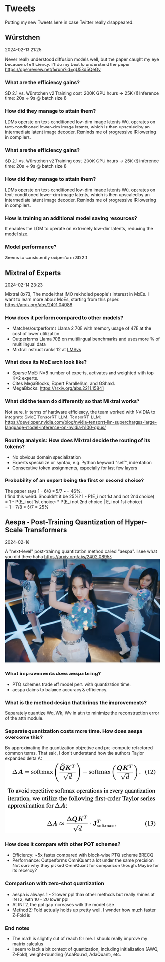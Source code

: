 # Tweets

Putting my new Tweets here in case Twitter really disappeared.


## Würstchen

2024-02-13 21:25

Never really understood diffusion models well, but the paper caught my eye because of efficiency.
I'll do my best to understand the paper
https://openreview.net/forum?id=gU58d5QeGv

### What are the efficiency gains?
SD 2.1 vs. Würstchen v2
Training cost: 200K GPU hours -> 25K (!)
Inference time: 20s -> 9s @ batch size 8

### How did they manage to attain them?
LDMs operate on text-conditioned low-dim image latents
Wü. operates on text-conditioned lower-dim image latents, which is then upscaled by an intermediate latent image decoder.
Reminds me of progressive IR lowering in compilers.

### What are the efficiency gains?
SD 2.1 vs. Würstchen v2
Training cost: 200K GPU hours -> 25K (!)
Inference time: 20s -> 9s @ batch size 8

### How did they manage to attain them?
LDMs operate on text-conditioned low-dim image latents
Wü. operates on text-conditioned lower-dim image latents, which is then upscaled by an intermediate latent image decoder.
Reminds me of progressive IR lowering in compilers.

### How is training an additional model saving resources?
It enables the LDM to operate on extremely low-dim latents, reducing the model size.

### Model performance?
Seems to consistently outperform SD 2.1


## Mixtral of Experts

2024-02-14 23:23

Mixtral 8x7B, The model that IMO rekindled people's interest in MoEs.
I want to learn more about MoEs, starting from this paper.
https://arxiv.org/abs/2401.04088

### How does it perform compared to other models?
- Matches/outperforms Llama 2 70B with memory usage of 47B at the cost of lower utilization
- Outperforms Llama 70B on multilingual benchmarks and uses more % of multilingual data
- Mixtral Instruct ranks 12 at [LMSys](https://huggingface.co/spaces/lmsys/chatbot-arena-leaderboard)

### What does its MoE arch look like?
- Sparse MoE: N=8 number of experts, activates and weighted with top K=2 experts.  
- Cites MegaBlocks, Expert Parallelism, and GShard.
- MegaBlocks: https://arxiv.org/abs/2211.15841

### What did the team do differently so that Mixtral works?
Not sure. In terms of hardware efficiency, the team worked with NVIDIA to integrate SMoE TensorRT-LLM.
TensorRT-LLM: https://developer.nvidia.com/blog/nvidia-tensorrt-llm-supercharges-large-language-model-inference-on-nvidia-h100-gpus/

### Routing analysis: How does Mixtral decide the routing of its tokens?
- No obvious domain specialization
- Experts specialize on syntax, e.g. Python keyword "self", indentation
- Consecutive token assignments, especially for last few layers

### Probability of an expert being the first or second choice?
The paper says 1 - 6/8 * 5/7 ~= 46%.  
I find this weird: Shouldn't it be 25%?
1 - P(E_i not 1st and not 2nd choice)  
= 1 - P(E_i not 1st choice) * P(E_i not 2nd choice | E_i not 1st choice)  
= 1 - 7/8 * 6/7 = 25%


## Aespa - Post-Training Quantization of Hyper-Scale Transformers

2024-02-16

A "next-level" post-training quantization method called "aespa".
I see what you did there haha
https://arxiv.org/abs/2402.08958
![](imgs/next-level.png)

### What improvements does aespa bring?
- PTQ schemes trade off model perf. with quantization time.
- aespa claims to balance accuracy & efficiency.

### What is the method design that brings the improvements?
Separately quantize Wq, Wk, Wv in attn to minimize the reconstruction error of the attn module.

### Separate quantization costs more time. How does aespa overcome this?
By approximating the quantization objective and pre-compute refactored common terms.
That said, I don't understand how the authors Taylor expanded delta A:
![](imgs/taylor-expansion-delta-a.png)

### How does it compare with other PQT schemes?
- Efficiency: ~5x faster compared with block-wise PTQ scheme BRECQ
- Performance: Outperforms OmniQuant a lot under the same precision
Not sure why they picked OmniQuant for comparison though. Maybe for its recency?

### Comparison with zero-shot quantization
- aespa is always 1 - 2 lower ppl than other methods but really shines at INT2, with 10 - 20 lower ppl
- At INT2, the ppl gap increases with the model size
- Method Z-Fold actually holds up pretty well. I wonder how much faster Z-Fold is

### End notes
- The math is slightly out of reach for me. I should really improve my matrix calculus
- I seem to lack a bit context of quantization, including initialization (AWQ, Z-Fold), weight-rounding (AdaRound, AdaQuant), etc.
